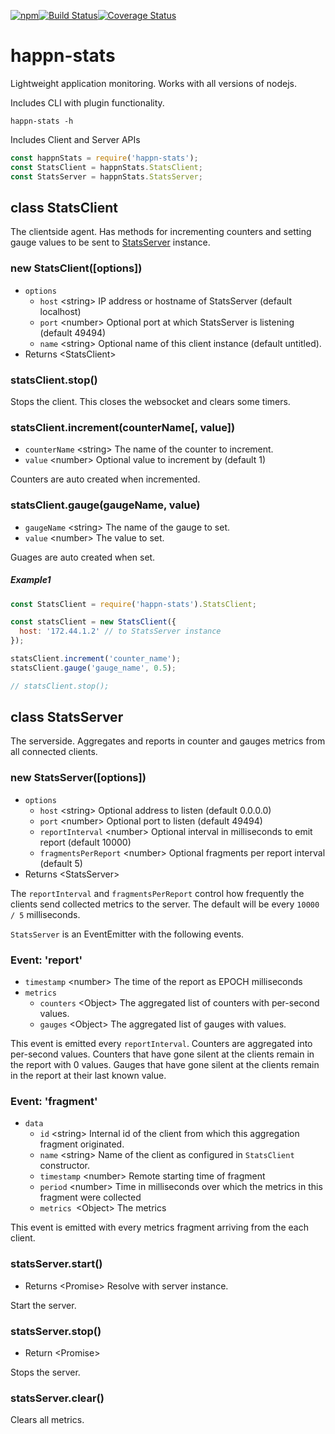 [![npm](https://img.shields.io/npm/v/happn-stats.svg)](https://www.npmjs.com/package/happn-stats)[![Build Status](https://travis-ci.org/happner/happn-stats.svg?branch=master)](https://travis-ci.org/happner/happn-stats)[![Coverage Status](https://coveralls.io/repos/github/happner/happn-stats/badge.svg?branch=master)](https://coveralls.io/github/happner/happn-stats?branch=master)

# happn-stats

Lightweight application monitoring. Works with all versions of nodejs.

Includes CLI with plugin functionality.

```
happn-stats -h
```

Includes Client and Server APIs

```javascript
const happnStats = require('happn-stats');
const StatsClient = happnStats.StatsClient;
const StatsServer = happnStats.StatsServer;
```

## class StatsClient

The clientside agent. Has methods for incrementing counters and setting gauge values to be sent to [StatsServer](#class-statsserver) instance.

### new StatsClient([options])

* `options`
  * `host` \<string> IP address or hostname of StatsServer (default localhost)
  * `port` \<number> Optional port at which StatsServer is listening (default 49494)
  * `name` \<string> Optional name of this client instance (default untitled).
* Returns \<StatsClient>

### statsClient.stop()

Stops the client. This closes the websocket and clears some timers.

### statsClient.increment(counterName[, value])

* `counterName` \<string> The name of the counter to increment.
* `value` \<number> Optional value to increment by (default 1)

Counters are auto created when incremented.

### statsClient.gauge(gaugeName, value)

* `gaugeName` \<string> The name of the gauge to set.
* `value` \<number> The value to set.

Guages are auto created when set.

##### Example1

```javascript
const StatsClient = require('happn-stats').StatsClient;

const statsClient = new StatsClient({
  host: '172.44.1.2' // to StatsServer instance
});

statsClient.increment('counter_name');
statsClient.gauge('gauge_name', 0.5);

// statsClient.stop();
```



## class StatsServer

The serverside. Aggregates and reports in counter and gauges metrics from all connected clients.

### new StatsServer([options])

* `options`
  * `host` \<string> Optional address to listen (default 0.0.0.0)
  * `port` \<number> Optional port to listen (default 49494)
  * `reportInterval` \<number> Optional interval in milliseconds to emit report (default 10000)
  * `fragmentsPerReport` \<number> Optional fragments per report interval (default 5)
* Returns \<StatsServer>

The `reportInterval` and `fragmentsPerReport` control how frequently the clients send collected metrics to the server. The default will be every `10000 / 5` milliseconds.

`StatsServer` is an EventEmitter with the following events.

### Event: 'report'

* `timestamp` \<number> The time of the report as EPOCH milliseconds
* `metrics`
  * `counters` \<Object> The aggregated list of counters with per-second values.
  * `gauges` \<Object> The aggregated list of gauges with values.

This event is emitted every `reportInterval`. Counters are aggregated into per-second values. Counters that have gone silent at the clients remain in the report with 0 values. Gauges that have gone silent at the clients remain in the report at their last known value.

### Event: 'fragment'

* `data`
  * `id` \<string> Internal id of the client from which this aggregation fragment originated.
  * `name` \<string> Name of the client as configured in `StatsClient` constructor.
  * `timestamp` \<number> Remote starting time of fragment
  * `period` \<number> Time in milliseconds over which the metrics in this fragment were collected
  * `metrics `\<Object> The metrics

This event is emitted with every metrics fragment arriving from the each client.

### statsServer.start()

* Returns \<Promise> Resolve with server instance.

Start the server.

### statsServer.stop()

* Return \<Promise> 

Stops the server.

### statsServer.clear()

Clears all metrics.